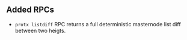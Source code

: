 Added RPCs
--------

- `protx listdiff` RPC returns a full deterministic masternode list diff between two heigts.